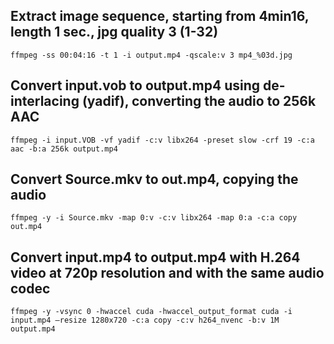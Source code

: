 ## Extract image sequence, starting from 4min16, length 1 sec., jpg quality 3 (1-32)
`ffmpeg -ss 00:04:16 -t 1 -i output.mp4 -qscale:v 3 mp4_%03d.jpg`

## Convert input.vob to output.mp4 using de-interlacing (yadif), converting the audio to 256k AAC
`ffmpeg -i input.VOB -vf yadif -c:v libx264 -preset slow -crf 19 -c:a aac -b:a 256k output.mp4`

## Convert Source.mkv to out.mp4, copying the audio
`ffmpeg -y -i Source.mkv -map 0:v -c:v libx264 -map 0:a -c:a copy out.mp4`


## Convert input.mp4 to output.mp4 with H.264 video at 720p resolution and with the same audio codec
`ffmpeg -y -vsync 0 -hwaccel cuda -hwaccel_output_format cuda -i input.mp4 –resize 1280x720 -c:a copy -c:v h264_nvenc -b:v 1M output.mp4`
